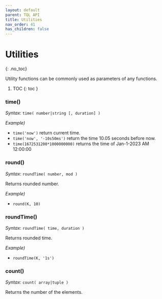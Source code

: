 ```yaml
---
layout: default
parent: TQL API
title: Utilities
nav_order: 41
has_children: false
---
```


# Utilities
{: .no_toc}

Utility functions can be commonly used as parameters of any functions.

1. TOC
{: toc }


### time()

*Syntax*: `time( number|string [, duration] )`

*Example)*

- `time('now')` return current time.
- `time('now', '-10s50ms')` return the time 10.05 seconds before now.
- `time(1672531200*1000000000)` returns the time of Jan-1-2023 AM 12:00:00

### round()

*Syntax*: `roundTime( number, mod )`

Returns rounded number.

*Example)*

- `round(K, 10)`

### roundTime()

*Syntax*: `roundTime( time, duration )`

Returns rounded time.

*Example)*

- `roundTime(K, '1s')`

### count()

*Syntax*: `count( array|tuple )`

Returns the number of the elements.

<!-- ### len() -->

<!-- ### element() -->

